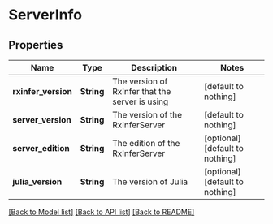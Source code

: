 # ServerInfo


## Properties
Name | Type | Description | Notes
------------ | ------------- | ------------- | -------------
**rxinfer_version** | **String** | The version of RxInfer that the server is using | [default to nothing]
**server_version** | **String** | The version of the RxInferServer | [default to nothing]
**server_edition** | **String** | The edition of the RxInferServer | [optional] [default to nothing]
**julia_version** | **String** | The version of Julia | [optional] [default to nothing]


[[Back to Model list]](../README.md#models) [[Back to API list]](../README.md#api-endpoints) [[Back to README]](../README.md)



